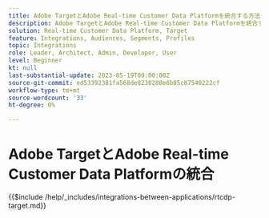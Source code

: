 ```yaml
---
title: Adobe TargetとAdobe Real-time Customer Data Platformを統合する方法を教えてください。
description: Adobe TargetとAdobe Real-time Customer Data Platformを統合する方法を説明します。
solution: Real-time Customer Data Platform, Target
feature: Integrations, Audiences, Segments, Profiles
topic: Integrations
role: Leader, Architect, Admin, Developer, User
level: Beginner
kt: null
last-substantial-update: 2023-05-19T00:00:00Z
source-git-commit: ed53392381fa568de8230288e6b85c87540222cf
workflow-type: tm+mt
source-wordcount: '33'
ht-degree: 0%

---
```



# Adobe TargetとAdobe Real-time Customer Data Platformの統合

{{$include /help/_includes/integrations-between-applications/rtcdp-target.md}}
